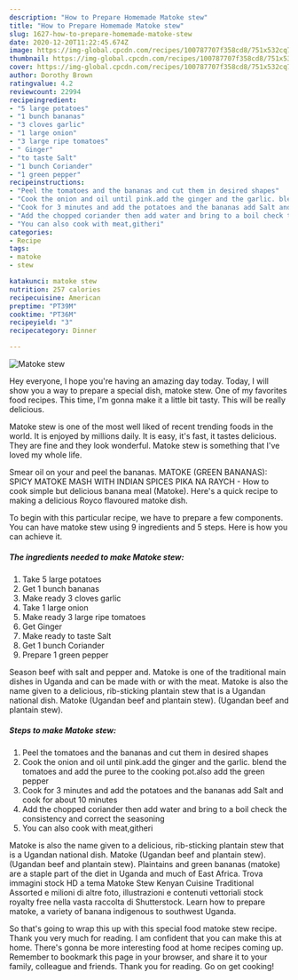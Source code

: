 ```yaml
---
description: "How to Prepare Homemade Matoke stew"
title: "How to Prepare Homemade Matoke stew"
slug: 1627-how-to-prepare-homemade-matoke-stew
date: 2020-12-20T11:22:45.674Z
image: https://img-global.cpcdn.com/recipes/100787707f358cd8/751x532cq70/matoke-stew-recipe-main-photo.jpg
thumbnail: https://img-global.cpcdn.com/recipes/100787707f358cd8/751x532cq70/matoke-stew-recipe-main-photo.jpg
cover: https://img-global.cpcdn.com/recipes/100787707f358cd8/751x532cq70/matoke-stew-recipe-main-photo.jpg
author: Dorothy Brown
ratingvalue: 4.2
reviewcount: 22994
recipeingredient:
- "5 large potatoes"
- "1 bunch bananas"
- "3 cloves garlic"
- "1 large onion"
- "3 large ripe tomatoes"
- " Ginger"
- "to taste Salt"
- "1 bunch Coriander"
- "1 green pepper"
recipeinstructions:
- "Peel the tomatoes and the bananas and cut them in desired shapes"
- "Cook the onion and oil until pink.add the ginger and the garlic. blend the tomatoes and add the puree to the cooking pot.also add the green pepper"
- "Cook for 3 minutes and add the potatoes and the bananas add Salt and cook for about 10 minutes"
- "Add the chopped coriander then add water and bring to a boil check the consistency and correct the seasoning"
- "You can also cook with meat,githeri"
categories:
- Recipe
tags:
- matoke
- stew

katakunci: matoke stew 
nutrition: 257 calories
recipecuisine: American
preptime: "PT39M"
cooktime: "PT36M"
recipeyield: "3"
recipecategory: Dinner

---
```



![Matoke stew](https://img-global.cpcdn.com/recipes/100787707f358cd8/751x532cq70/matoke-stew-recipe-main-photo.jpg)

Hey everyone, I hope you're having an amazing day today. Today, I will show you a way to prepare a special dish, matoke stew. One of my favorites food recipes. This time, I'm gonna make it a little bit tasty. This will be really delicious.

Matoke stew is one of the most well liked of recent trending foods in the world. It is enjoyed by millions daily. It is easy, it's fast, it tastes delicious. They are fine and they look wonderful. Matoke stew is something that I've loved my whole life.

Smear oil on your and peel the bananas. MATOKE (GREEN BANANAS): SPICY MATOKE MASH WITH INDIAN SPICES PIKA NA RAYCH - How to cook simple but delicious banana meal (Matoke). Here&#39;s a quick recipe to making a delicious Royco flavoured matoke dish.


To begin with this particular recipe, we have to prepare a few components. You can have matoke stew using 9 ingredients and 5 steps. Here is how you can achieve it.

<!--inarticleads1-->

##### The ingredients needed to make Matoke stew:

1. Take 5 large potatoes
1. Get 1 bunch bananas
1. Make ready 3 cloves garlic
1. Take 1 large onion
1. Make ready 3 large ripe tomatoes
1. Get  Ginger
1. Make ready to taste Salt
1. Get 1 bunch Coriander
1. Prepare 1 green pepper


Season beef with salt and pepper and. Matoke is one of the traditional main dishes in Uganda and can be made with or with the meat. Matoke is also the name given to a delicious, rib-sticking plantain stew that is a Ugandan national dish. Matoke (Ugandan beef and plantain stew). (Ugandan beef and plantain stew). 

<!--inarticleads2-->

##### Steps to make Matoke stew:

1. Peel the tomatoes and the bananas and cut them in desired shapes
1. Cook the onion and oil until pink.add the ginger and the garlic. blend the tomatoes and add the puree to the cooking pot.also add the green pepper
1. Cook for 3 minutes and add the potatoes and the bananas add Salt and cook for about 10 minutes
1. Add the chopped coriander then add water and bring to a boil check the consistency and correct the seasoning
1. You can also cook with meat,githeri


Matoke is also the name given to a delicious, rib-sticking plantain stew that is a Ugandan national dish. Matoke (Ugandan beef and plantain stew). (Ugandan beef and plantain stew). Plaintains and green bananas (matoke) are a staple part of the diet in Uganda and much of East Africa. Trova immagini stock HD a tema Matoke Stew Kenyan Cuisine Traditional Assorted e milioni di altre foto, illustrazioni e contenuti vettoriali stock royalty free nella vasta raccolta di Shutterstock. Learn how to prepare matoke, a variety of banana indigenous to southwest Uganda. 

So that's going to wrap this up with this special food matoke stew recipe. Thank you very much for reading. I am confident that you can make this at home. There's gonna be more interesting food at home recipes coming up. Remember to bookmark this page in your browser, and share it to your family, colleague and friends. Thank you for reading. Go on get cooking!
